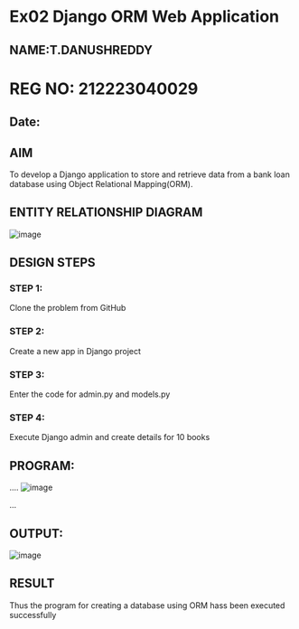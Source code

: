 # Ex02 Django ORM Web Application
## NAME:T.DANUSHREDDY
# REG NO: 212223040029
## Date: 

## AIM
To develop a Django application to store and retrieve data from a bank loan database using Object Relational Mapping(ORM).

## ENTITY RELATIONSHIP DIAGRAM
![image](https://github.com/user-attachments/assets/47eba283-25ac-432c-9d5b-8d72137072f2)



## DESIGN STEPS

### STEP 1:
Clone the problem from GitHub

### STEP 2:
Create a new app in Django project

### STEP 3:
Enter the code for admin.py and models.py

### STEP 4:
Execute Django admin and create details for 10 books

## PROGRAM:
....
![image](https://github.com/user-attachments/assets/e78850f5-d9d1-40f0-af67-74dec6d402a8)

...

## OUTPUT:

![image](https://github.com/user-attachments/assets/9277f67e-dd05-42bd-988f-976c0e0c62d0)


## RESULT
Thus the program for creating a database using ORM hass been executed successfully
